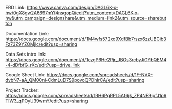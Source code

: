 ERD Link: https://www.canva.com/design/DAGL6K-x-hw/0gX8gw2A6697mYf4nsgopQ/edit?utm_content=DAGL6K-x-hw&utm_campaign=designshare&utm_medium=link2&utm_source=sharebutton 

Documentation Link: https://docs.google.com/document/d/1M4wfs572xq9XdfBb7rszx6zzUBCib3Fz73Z9YZOMjlc/edit?usp=sharing 

Data Sets intro link: https://docs.google.com/document/d/1czgP6He2Rjr_JBOs3rcbyJiGYbQEM4-4-dDfbfG_rXc/edit?usp=drive_link 

Google Sheet Link: https://docs.google.com/spreadsheets/d/1F-NVX-dvbN7-aA_QM00ni-CdmLuD7S9povoQPDhIrCA/edit?usp=sharing 

Project Tracker: https://docs.google.com/spreadsheets/d/1RH6PgRPL5Af6jk_ZP4NE9ipfJ1p6TIW3_qPOyU39wmY/edit?usp=sharing
